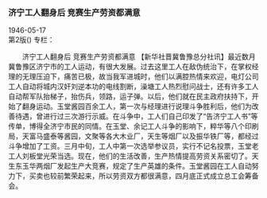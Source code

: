 ### 济宁工人翻身后  竞赛生产劳资都满意  

1946-05-17  
第2版()
专栏：

　　济宁工人翻身后
    竞赛生产劳资都满意
    【新华社晋冀鲁豫总分社讯】最近数月冀鲁豫区济宁市的工人运动，有很大发展。过去这里工人在敌伪统治下，在掌权经理的无理压迫下，痛苦已极，故当我军进城时，他们以满腔热情来欢迎，电灯公司工人自动将城内汉奸刘逆本功的电线割断，澡塘工人热烈慰问战士，还有许多工人自动帮军队抬梯子，抬伤兵，领路，运子弹。以后，他们就在民主政府扶持下，开始了翻身运动。玉堂酱园百余工人，第一次与经理进行说理斗争胜利后，他们为改善待遇，曾进行过三次游行示威。在斗争中，工人们自己印发了“告济宁工人书”等传单，博得全济宁市民的同情。在玉堂、余记工人斗争的影响下，粹华等八个印刷局，天富马盛泰等酱园，文聚等各大木业厂，天生等烟厂以及振华铁厂等，都经过斗争增加了工资。三月中旬，工人中第一次选举参议员，实行不记名投票，玉堂老工人刘板堂光荣当选。现在，他们的生活改善，生产热情提高劳资关系密切了。天生东玉华两烟厂发起生产大竞赛，规定了生产英雄的条件。玉堂酱园在工人自动努力下，买卖也较前繁荣起来，所以劳资双方都很满意，四月底正式成立总工会筹备会。  
